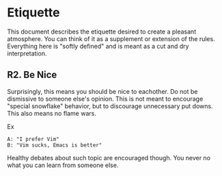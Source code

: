 # Etiquette

This document describes the etiquette desired to create a pleasant atmosphere.
You can think of it as a supplement or extension of the rules. Everything here
is "softly defined" and is meant as a cut and dry interpretation. 

## R2. Be Nice
Surprisingly, this means you should be nice to eachother. Do not be dismissive 
to someone else's opinion. This is not meant to encourage "special snowflake" 
behavior, but to discourage unnecessary put downs. This also means no flame 
wars.

Ex
```
A: "I prefer Vim"
B: "Vim sucks, Emacs is better"
```

Healthy debates about such topic are encouraged though. You never no what you 
can learn from someone else. 

